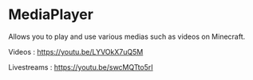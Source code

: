 # MediaPlayer
Allows you to play and use various medias such as videos on Minecraft.

Videos : https://youtu.be/LYVOkX7uQ5M

Livestreams : https://youtu.be/swcMQTto5rI
